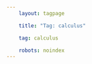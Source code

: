 ```yaml
---
    layout: tagpage

    title: "Tag: calculus"

    tag: calculus 

    robots: noindex
---
```

    

    

    